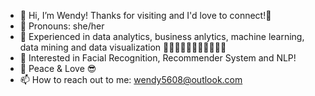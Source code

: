 - 👋 Hi, I’m Wendy! Thanks for visiting and I'd love to connect!🥳
- 👩 Pronouns: she/her
- 👀 Experienced in data analytics, business anlytics, machine learning, data mining and data visualization 🍭🍫🍿🍩🧁🍤🍣🍔🍟🍕🌮
- 🌱 Interested in Facial Recognition, Recommender System and NLP!
- 💞️ Peace & Love 😎
- 📫 How to reach out to me: wendy5608@outlook.com

<!---
wendy-github-liu/wendy-github-liu is a ✨ special ✨ repository because its `README.md` (this file) appears on your GitHub profile.
You can click the Preview link to take a look at your changes.
--->
